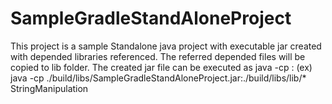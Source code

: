 SampleGradleStandAloneProject
=============================

This project is a sample Standalone java project with executable jar created with depended libraries referenced.
The referred depended files will be copied to lib folder.
The created jar file can be executed as 
java -cp <pathToCreatedJarFile>:<pathToLibDirContainingDependendJarFiles> <MainClassName>
(ex)
java -cp ./build/libs/SampleGradleStandAloneProject.jar:./build/libs/lib/* StringManipulation
